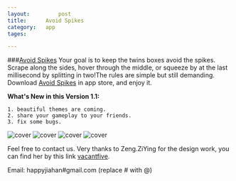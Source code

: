 ```yaml
---
layout: 		post
title:		Avoid Spikes
category:	app
tages:		

---
```



###[Avoid Spikes](https://itunes.apple.com/us/app/avoid-spikes/id892604006?l=zh&ls=1&mt=8)
Your goal is to keep the twins boxes avoid the spikes. Scrape along the sides, hover through the middle, or squeeze by at the last millisecond by splitting in two!The rules are simple but still demanding. Download [Avoid Spikes](https://itunes.apple.com/us/app/avoid-spikes/id892604006?l=zh&ls=1&mt=8) in app store, and enjoy it.

**What's New in this Version 1.1:**
	
	1. beautiful themes are coming. 
	2. share your gameplay to your friends. 
	3. fix some bugs.


![cover](../album/avoid/avoid_1024x1024.png)
![cover](../album/avoid/sea_cover@2x.jpg)
![cover](../album/avoid/sky_cover@2x.jpg)
![cover](../album/avoid/snow_cover@2x.jpg)


Feel free to contact us. Very thanks to Zeng.ZiYing for the design work, you can find her by this link [vacantfive](http://vacantfive.lofter.com/).

Email:	happyjiahan#gmail.com (replace # with @)
